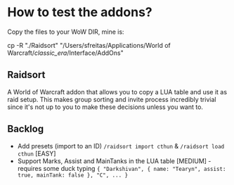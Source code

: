 # How to test the addons?

Copy the files to your WoW DIR, mine is:

cp -R "./Raidsort" "/Users/sfreitas/Applications/World of Warcraft/_classic_era_/Interface/AddOns"

## Raidsort

A World of Warcraft addon that allows you to copy a LUA table and use it as raid setup.
This makes group sorting and invite process incredibly trivial since it's not up to you to make these decisions unless you want to.

## Backlog

- Add presets (import to an ID) `/raidsort import cthun` & `/raidsort load cthun` [EASY]
- Support Marks, Assist and MainTanks in the LUA table [MEDIUM] - requires some duck typing `{ "Darkshivan", { name: "Tearyn", assist: true, mainTank: false }, "C", ... }`
